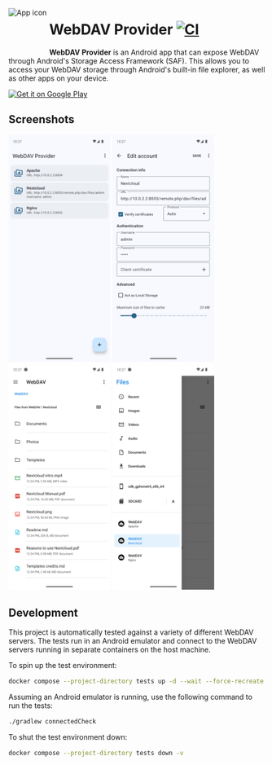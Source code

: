 <img align="left" width="80" height="80" src="app/src/main/res/mipmap-xxxhdpi/ic_launcher.webp"
alt="App icon">

# WebDAV Provider [![CI](https://github.com/alexbakker/webdav-provider/workflows/build/badge.svg)](https://github.com/alexbakker/webdav-provider/actions?query=workflow%3Abuild)

__WebDAV Provider__ is an Android app that can expose WebDAV through Android's
Storage Access Framework (SAF). This allows you to access your WebDAV storage
through Android's built-in file explorer, as well as other apps on your device.

[<img height=80 alt="Get it on Google Play"
src="https://play.google.com/intl/en_us/badges/images/generic/en-play-badge.png"
/>](https://play.google.com/store/apps/details?id=dev.rocli.android.webdav)

## Screenshots

[<img src="fastlane/metadata/android/en-US/images/phoneScreenshots/1.png"
width="200">](fastlane/metadata/android/en-US/images/phoneScreenshots/1.png) [<img
src="fastlane/metadata/android/en-US/images/phoneScreenshots/2.png" width="200">](fastlane/metadata/android/en-US/images/phoneScreenshots/2.png)
[<img src="fastlane/metadata/android/en-US/images/phoneScreenshots/3.png"
width="200">](fastlane/metadata/android/en-US/images/phoneScreenshots/3.png) [<img
src="fastlane/metadata/android/en-US/images/phoneScreenshots/4.png" width="200">](fastlane/metadata/android/en-US/images/phoneScreenshots/4.png)

## Development

This project is automatically tested against a variety of different WebDAV servers. The tests run in an Android emulator and connect to the WebDAV servers running in separate containers on the host machine. 

To spin up the test environment:

```sh
docker compose --project-directory tests up -d --wait --force-recreate --build --renew-anon-volumes --remove-orphans
```

Assuming an Android emulator is running, use the following command to run the tests:

```sh
./gradlew connectedCheck
```

To shut the test environment down:

```sh
docker compose --project-directory tests down -v
```
